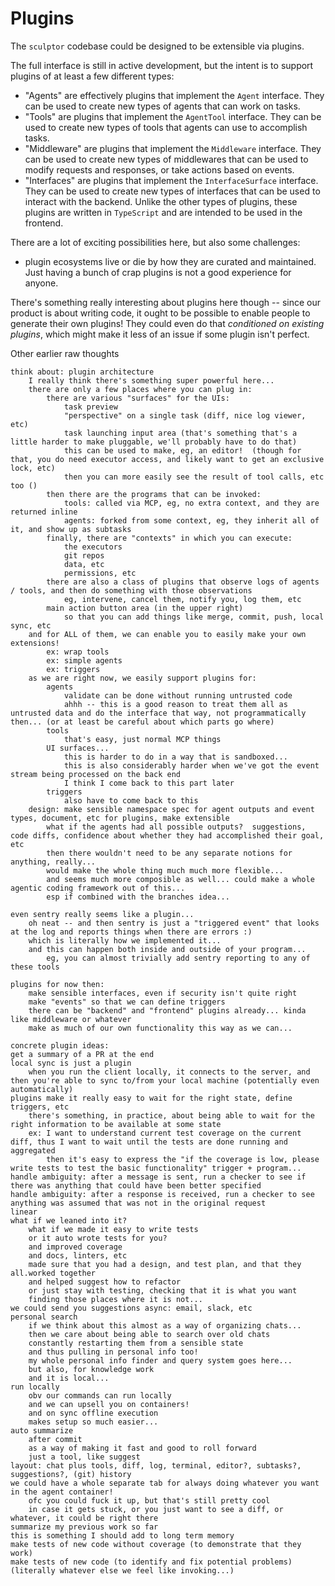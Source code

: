 # Plugins

The `sculptor` codebase could be designed to be extensible via plugins.

The full interface is still in active development, but the intent is to support plugins of at least a few different types:
- "Agents" are effectively plugins that implement the `Agent` interface.
  They can be used to create new types of agents that can work on tasks.
- "Tools" are plugins that implement the `AgentTool` interface.
  They can be used to create new types of tools that agents can use to accomplish tasks.
- "Middleware" are plugins that implement the `Middleware` interface.
  They can be used to create new types of middlewares that can be used to modify requests and responses, or take actions based on events.
- "Interfaces" are plugins that implement the `InterfaceSurface` interface.
  They can be used to create new types of interfaces that can be used to interact with the backend.
  Unlike the other types of plugins, these plugins are written in `TypeScript` and are intended to be used in the frontend.

There are a lot of exciting possibilities here, but also some challenges:
- plugin ecosystems live or die by how they are curated and maintained.
  Just having a bunch of crap plugins is not a good experience for anyone.

There's something really interesting about plugins here though --
since our product is about writing code, it ought to be possible to enable people to generate their own plugins!
They could even do that *conditioned on existing plugins*, which might make it less of an issue if some plugin isn't perfect.

Other earlier raw thoughts

```
think about: plugin architecture
    I really think there's something super powerful here...
    there are only a few places where you can plug in:
        there are various "surfaces" for the UIs:
            task preview
            "perspective" on a single task (diff, nice log viewer, etc)
            task launching input area (that's something that's a little harder to make pluggable, we'll probably have to do that)
            this can be used to make, eg, an editor!  (though for that, you do need executor access, and likely want to get an exclusive lock, etc)
            then you can more easily see the result of tool calls, etc too ()
        then there are the programs that can be invoked:
            tools: called via MCP, eg, no extra context, and they are returned inline
            agents: forked from some context, eg, they inherit all of it, and show up as subtasks
        finally, there are "contexts" in which you can execute:
            the executors
            git repos
            data, etc
            permissions, etc
        there are also a class of plugins that observe logs of agents / tools, and then do something with those observations
            eg, intervene, cancel them, notify you, log them, etc
        main action button area (in the upper right)
            so that you can add things like merge, commit, push, local sync, etc
    and for ALL of them, we can enable you to easily make your own extensions!
        ex: wrap tools
        ex: simple agents
        ex: triggers
    as we are right now, we easily support plugins for:
        agents
            validate can be done without running untrusted code
            ahhh -- this is a good reason to treat them all as untrusted data and do the interface that way, not programmatically then... (or at least be careful about which parts go where)
        tools
            that's easy, just normal MCP things
        UI surfaces...
            this is harder to do in a way that is sandboxed...
            this is also considerably harder when we've got the event stream being processed on the back end
            I think I come back to this part later
        triggers
            also have to come back to this
    design: make sensible namespace spec for agent outputs and event types, document, etc for plugins, make extensible
        what if the agents had all possible outputs?  suggestions, code diffs, confidence about whether they had accomplished their goal, etc
        then there wouldn't need to be any separate notions for anything, really...
        would make the whole thing much much more flexible...
        and seems much more composible as well... could make a whole agentic coding framework out of this...
        esp if combined with the branches idea...

even sentry really seems like a plugin...
    oh neat -- and then sentry is just a "triggered event" that looks at the log and reports things when there are errors :)
    which is literally how we implemented it...
    and this can happen both inside and outside of your program...
        eg, you can almost trivially add sentry reporting to any of these tools

plugins for now then:
    make sensible interfaces, even if security isn't quite right
    make "events" so that we can define triggers
    there can be "backend" and "frontend" plugins already... kinda like middleware or whatever
    make as much of our own functionality this way as we can...

concrete plugin ideas:
get a summary of a PR at the end
local sync is just a plugin
    when you run the client locally, it connects to the server, and then you're able to sync to/from your local machine (potentially even automatically)
plugins make it really easy to wait for the right state, define triggers, etc
    there's something, in practice, about being able to wait for the right information to be available at some state
    ex: I want to understand current test coverage on the current diff, thus I want to wait until the tests are done running and aggregated
        then it's easy to express the "if the coverage is low, please write tests to test the basic functionality" trigger + program...
handle ambiguity: after a message is sent, run a checker to see if there was anything that could have been better specified
handle ambiguity: after a response is received, run a checker to see anything was assumed that was not in the original request
linear
what if we leaned into it?
    what if we made it easy to write tests
    or it auto wrote tests for you?
    and improved coverage
    and docs, linters, etc
    made sure that you had a design, and test plan, and that they all.worked together
    and helped suggest how to refactor
    or just stay with testing, checking that it is what you want
    finding those places where it is not...
we could send you suggestions async: email, slack, etc
personal search
    if we think about this almost as a way of organizing chats...
    then we care about being able to search over old chats
    constantly restarting them from a sensible state
    and thus pulling in personal info too!
    my whole personal info finder and query system goes here...
    but also, for knowledge work
    and it is local...
run locally
    obv our commands can run locally
    and we can upsell you on containers!
    and on sync offline execution
    makes setup so much easier...
auto summarize
    after commit
    as a way of making it fast and good to roll forward
    just a tool, like suggest
layout: chat plus tools, diff, log, terminal, editor?, subtasks?, suggestions?, (git) history
we could have a whole separate tab for always doing whatever you want in the agent container!
    ofc you could fuck it up, but that's still pretty cool
    in case it gets stuck, or you just want to see a diff, or whatever, it could be right there
summarize my previous work so far
this is something I should add to long term memory
make tests of new code without coverage (to demonstrate that they work)
make tests of new code (to identify and fix potential problems)
(literally whatever else we feel like invoking...)
```
